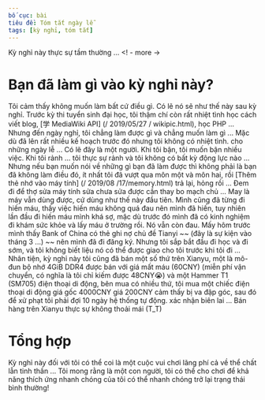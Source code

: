 ```yaml
---
bố cục: bài
tiêu đề: Tóm tắt ngày lễ
tags: [kỳ nghỉ, tóm tắt]
---
```


Kỳ nghỉ này thực sự tầm thường ... <! - more ->

# Bạn đã làm gì vào kỳ nghỉ này?
Tôi cảm thấy không muốn làm bất cứ điều gì. Có lẽ nó sẽ như thế này sau kỳ nghỉ. Trước kỳ thi tuyển sinh đại học, tôi thậm chí còn rất nhiệt tình học cách viết blog, [学 MediaWiki API] (/ 2019/05/27 / wikipic.html), học PHP ... Nhưng đến ngày nghỉ, tôi chẳng làm được gì và chẳng muốn làm gì ... Mặc dù đã lên rất nhiều kế hoạch trước đó nhưng tôi không có nhiệt tình. cho những ngày lễ ...
Có lẽ đây là một người. Khi tôi bận, tôi muốn bận nhiều việc. Khi tôi rảnh ... tôi thực sự rảnh và tôi không có bất kỳ động lực nào ...
Nhưng nếu bạn muốn nói về những gì bạn đã làm được thì không phải là bạn đã không làm điều đó, ít nhất tôi đã vượt qua môn một và môn hai, rồi [Thêm thẻ nhớ vào máy tính] (/ 2019/08 /17/memory.html) trả lại, hỏng rồi ... Đem đi để thợ sửa máy tính sửa chưa sửa được cần thay bo mạch chủ ... May là máy vẫn dùng được, cứ dùng như thế này đầu tiên.
Mình cũng đã từng đi hiến máu, thấy việc hiến máu không quá đau nên mình đã hiến, tuy nhiên lần đầu đi hiến máu mình khá sợ, mặc dù trước đó mình đã có kinh nghiệm đi khám sức khỏe và lấy máu ở trường rồi. Nó vẫn còn đau.
Mấy hôm trước mình thấy Bank of China có thẻ ghi nợ chủ đề Tianyi ~~ (đây là sự kiện vào tháng 3 ...) ~~ nên mình đã đi đăng ký. Nhưng tôi sắp bắt đầu đi học và đi sớm, và tôi không biết liệu nó có thể được giao cho tôi trước khi tôi đi ...
Nhân tiện, kỳ nghỉ này tôi cũng đã bán một số thứ trên Xianyu, một là mô-đun bộ nhớ 4GiB DDR4 được bán với giá mất máu (60CNY) (miễn phí vận chuyển, có nghĩa là tôi chỉ kiếm được 48CNY😭) và một Hammer T1 (SM705) điện thoại di động, bên mua có nhiều thứ, tôi mua một chiếc điện thoại di động giá gốc 4000CNY giá 200CNY cảm thấy bị va đập góc, sau đó để xử phạt tôi phải đợi 10 ngày hệ thống tự động. xác nhận biên lai ... Bán hàng trên Xianyu thực sự không thoải mái (T_T)

# Tổng hợp
Kỳ nghỉ này đối với tôi có thể coi là một cuộc vui chơi lãng phí cả về thể chất lẫn tinh thần ... Tôi mong rằng là một con người, tôi có thể cho chơi để khả năng thích ứng nhanh chóng của tôi có thể nhanh chóng trở lại trạng thái bình thường!
